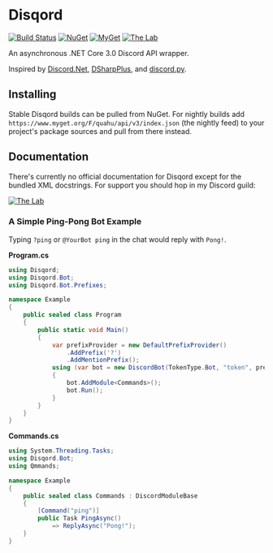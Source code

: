 # Disqord
[![Build Status](https://img.shields.io/appveyor/ci/Quahu/disqord.svg?style=flat-square)](https://ci.appveyor.com/project/Quahu/disqord)
[![NuGet](https://img.shields.io/nuget/v/Disqord.svg?style=flat-square)](https://www.nuget.org/packages/Disqord/)
[![MyGet](https://img.shields.io/myget/quahu/vpre/Disqord.svg?style=flat-square&label=myget)](https://www.myget.org/feed/quahu/package/nuget/Disqord)
[![The Lab](https://img.shields.io/discord/416256456505950215.svg?style=flat-square&label=discord)](https://discord.gg/eUMSXGZ)  

An asynchronous .NET Core 3.0 Discord API wrapper. 

Inspired by [Discord.Net](https://github.com/RogueException/Discord.Net), [DSharpPlus](https://github.com/DSharpPlus/DSharpPlus), and [discord.py](https://github.com/Rapptz/discord.py).


## Installing
Stable Disqord builds can be pulled from NuGet.
For nightly builds add `https://www.myget.org/F/quahu/api/v3/index.json` (the nightly feed) to your project's package sources and pull from there instead.


## Documentation
There's currently no official documentation for Disqord except for the bundled XML docstrings. For support you should hop in my Discord guild:

[![The Lab](https://discordapp.com/api/guilds/416256456505950215/embed.png?style=banner2)](https://discord.gg/eUMSXGZ)

### A Simple Ping-Pong Bot Example
Typing `?ping` or `@YourBot ping` in the chat would reply with `Pong!`.

**Program.cs**
```cs
using Disqord;
using Disqord.Bot;
using Disqord.Bot.Prefixes;

namespace Example
{
    public sealed class Program
    {
        public static void Main()
        {
            var prefixProvider = new DefaultPrefixProvider()
                .AddPrefix('?')
                .AddMentionPrefix();
            using (var bot = new DiscordBot(TokenType.Bot, "token", prefixProvider))
            {
                bot.AddModule<Commands>();
                bot.Run();
            }
        }
    }
}
```
**Commands.cs**
```cs
using System.Threading.Tasks;
using Disqord.Bot;
using Qmmands;

namespace Example
{
    public sealed class Commands : DiscordModuleBase
    {
        [Command("ping")]
        public Task PingAsync()
            => ReplyAsync("Pong!");
    }
}
```
